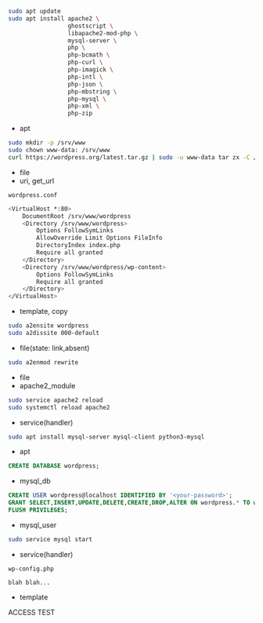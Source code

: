 
```bash
sudo apt update
sudo apt install apache2 \
                 ghostscript \
                 libapache2-mod-php \
                 mysql-server \
                 php \
                 php-bcmath \
                 php-curl \
                 php-imagick \
                 php-intl \
                 php-json \
                 php-mbstring \
                 php-mysql \
                 php-xml \
                 php-zip
```

- apt

```bash
sudo mkdir -p /srv/www
sudo chown www-data: /srv/www
curl https://wordpress.org/latest.tar.gz | sudo -u www-data tar zx -C /srv/www
```

- file
- uri, get_url

`wordpress.conf`

```bash
<VirtualHost *:80>
    DocumentRoot /srv/www/wordpress
    <Directory /srv/www/wordpress>
        Options FollowSymLinks
        AllowOverride Limit Options FileInfo
        DirectoryIndex index.php
        Require all granted
    </Directory>
    <Directory /srv/www/wordpress/wp-content>
        Options FollowSymLinks
        Require all granted
    </Directory>
</VirtualHost>
```

- template, copy

```bash
sudo a2ensite wordpress
sudo a2dissite 000-default
```

- file(state: link,absent)

```bash
sudo a2enmod rewrite
```

- file
- apache2_module

```bash
sudo service apache2 reload
sudo systemctl reload apache2
```

- service(handler)

```bash
sudo apt install mysql-server mysql-client python3-mysql
```

- apt

```sql
CREATE DATABASE wordpress;
```

- mysql_db

```sql
CREATE USER wordpress@localhost IDENTIFIED BY '<your-password>';
GRANT SELECT,INSERT,UPDATE,DELETE,CREATE,DROP,ALTER ON wordpress.* TO wordpress@localhost;
FLUSH PRIVILEGES;
```

- mysql_user

```bash
sudo service mysql start
```

- service(handler)

`wp-config.php`

```
blah blah...
```

- template

ACCESS TEST

